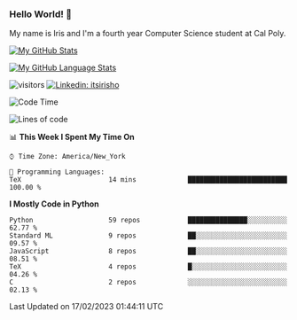 ### Hello World! 👋

My name is Iris and I'm a fourth year Computer Science student at Cal Poly. 


[![My GitHub Stats](https://github-readme-stats.vercel.app/api?username=sleepyStick&show_icons=true&&count_private=true&include_all_commits=true&theme=buefy)]()

[![My GitHub Language Stats](https://github-readme-stats.vercel.app/api/top-langs/?username=sleepyStick&langs_count=5&theme=buefy)]()

![visitors](https://visitor-badge.glitch.me/badge?page_id=sleepyStick.sleepyStick)
[![Linkedin: itsirisho](https://img.shields.io/badge/-itsirisho-informational?style=flat-square&logo=Linkedin&logoColor=white&link=https://www.linkedin.com/in/itsirisho/)](https://www.linkedin.com/in/itsirisho/)

<!--START_SECTION:waka-->
![Code Time](http://img.shields.io/badge/Code%20Time-403%20hrs%2029%20mins-blue)

![Lines of code](https://img.shields.io/badge/From%20Hello%20World%20I%27ve%20Written-22%20Million%20lines%20of%20code-blue)

📊 **This Week I Spent My Time On** 

```text
⌚︎ Time Zone: America/New_York

💬 Programming Languages: 
TeX                      14 mins             █████████████████████████   100.00 % 

```

**I Mostly Code in Python** 

```text
Python                   59 repos            ███████████████░░░░░░░░░░   62.77 % 
Standard ML              9 repos             ██░░░░░░░░░░░░░░░░░░░░░░░   09.57 % 
JavaScript               8 repos             ██░░░░░░░░░░░░░░░░░░░░░░░   08.51 % 
TeX                      4 repos             █░░░░░░░░░░░░░░░░░░░░░░░░   04.26 % 
C                        2 repos             ░░░░░░░░░░░░░░░░░░░░░░░░░   02.13 % 

```



 Last Updated on 17/02/2023 01:44:11 UTC
<!--END_SECTION:waka-->

<!--
**konanyuta/konanyuta** is a ✨ _special_ ✨ repository because its `README.md` (this file) appears on your GitHub profile.

Here are some ideas to get you started:

- 🔭 I’m currently working on ...
- 🌱 I’m currently learning ...
- 👯 I’m looking to collaborate on ...
- 🤔 I’m looking for help with ...
- 💬 Ask me about ...
- 📫 How to reach me: ...
- 😄 Pronouns: ...
- ⚡ Fun fact: ...
-->
